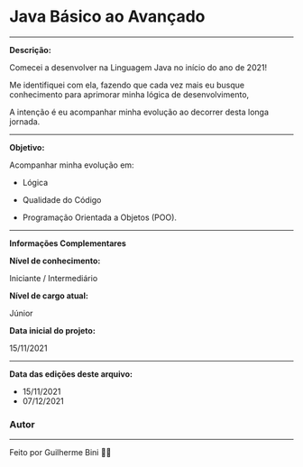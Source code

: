 # Java Básico ao Avançado

-----------------------------------------------------------------------------------------------------------------------------------------------------------------------------------

**Descrição:**

Comecei a desenvolver na Linguagem Java no início do ano de 2021!

Me identifiquei com ela, fazendo que cada vez mais eu busque conhecimento para aprimorar minha lógica de desenvolvimento,

A intenção é eu acompanhar minha evolução ao decorrer desta longa jornada.

-----------------------------------------------------------------------------------------------------------------------------------------------------------------------------------

**Objetivo:**

Acompanhar minha evolução em: 

- Lógica

- Qualidade do Código

- Programação Orientada a Objetos (POO).

-----------------------------------------------------------------------------------------------------------------------------------------------------------------------------------

**Informações Complementares**

**Nível de conhecimento:**

Iniciante / Intermediário

**Nível de cargo atual:**

Júnior

**Data inicial do projeto:**

15/11/2021

-----------------------------------------------------------------------------------------------------------------------------------------------------------------------------------

**Data das edições deste arquivo:**

- 15/11/2021
- 07/12/2021


### Autor
---

Feito por Guilherme Bini 👋🏽 
